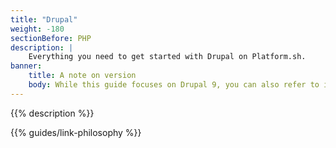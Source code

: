 ```yaml
---
title: "Drupal"
weight: -180
sectionBefore: PHP
description: |
    Everything you need to get started with Drupal on Platform.sh.
banner:
    title: A note on version
    body: While this guide focuses on Drupal 9, you can also refer to it when using Drupal 10 as differences in settings are minimal. Note that a Platform.sh [Drupal 10 template](https://github.com/platformsh-templates/drupal10) is available.
---
```


{{% description %}}

{{% guides/link-philosophy %}}

